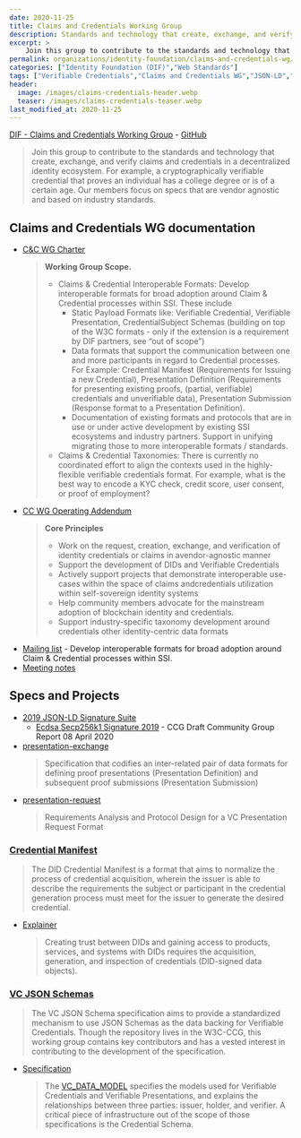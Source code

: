 ```yaml
---
date: 2020-11-25
title: Claims and Credentials Working Group
description: Standards and technology that create, exchange, and verify claims and credentials in a decentralized identity ecosystem. 
excerpt: >
    Join this group to contribute to the standards and technology that create, exchange, and verify claims and credentials in a decentralized identity ecosystem. For example, a cryptographically verifiable credential that proves an individual has a college degree or is of a certain age. Our members focus on specs that are vendor agnostic and based on industry standards.
permalink: organizations/identity-foundation/claims-and-credentials-wg/
categories: ["Identity Foundation (DIF)","Web Standards"]
tags: ["Verifiable Credentials","Claims and Credentials WG","JSON-LD","Credentials Community Group","DIF"]
header:
  image: /images/claims-credentials-header.webp 
  teaser: /images/claims-credentials-teaser.webp
last_modified_at: 2020-11-25
---
```


[DIF - Claims and Credentials Working Group](https://identity.foundation/working-groups/claims-credentials.html) - [GitHub](https://github.com/decentralized-identity/claims-credentials)

> Join this group to contribute to the standards and technology that create, 
exchange, and verify claims and credentials in a decentralized identity 
ecosystem. For example, a cryptographically verifiable credential that 
proves an individual has a college degree or is of a certain age. Our 
members focus on specs that are vendor agnostic and based on industry 
standards.

## Claims and Credentials WG documentation
                                              
* [C&C WG Charter](https://github.com/decentralized-identity/org/blob/master/Org%20documents/WG%20documents/DIF_CC_WG_charter_v1.pdf)
  > **Working Group Scope​.**
  > - Claims & Credential Interoperable Formats: ​Develop interoperable formats for broad adoption around Claim & Credential processes within SSI. These include
  >   - Static Payload Formats like: Verifiable Credential, Verifiable Presentation, CredentialSubject Schemas (building on top of the W3C formats - only if the extension is a requirement by DIF partners, see “out of scope”)
  >   - Data formats that support the communication between one and more participants in regard to Credential processes. For Example: Credential Manifest (Requirements for Issuing a new Credential), Presentation Definition (Requirements for presenting existing proofs, (partial, verifiable) credentials and unverifiable data), Presentation Submission (Response format to a Presentation Definition).
  >   - Documentation of existing formats and protocols that are in use or under active development by existing SSI ecosystems and industry partners. Support in unifying migrating those to more interoperable formats / standards.
  > - Claims & Credential Taxonomies: ​There is currently no coordinated effort to align the contexts used in the highly-flexible verifiable credentials format. For example, what is the best way to encode a KYC check, credit score, user consent, or proof of employment?
* [CC WG Operating Addendum](https://github.com/decentralized-identity/org/blob/master/Org%20documents/WG%20documents/DIF_CC_WG_Operating_Addendum_V1.pdf)
  > **Core Principles**
  > - Work on the request, creation, exchange, and verification of identity credentials or claims in avendor-agnostic manner​
  > - Support the development of DIDs and Verifiable Credentials​
  > - Actively support projects that demonstrate interoperable use-cases within the space of claims andcredentials utilization within self-sovereign identity systems
  > - Help community members advocate for the mainstream adoption of blockchain identity and credentials​.
  > - Support industry-specific taxonomy development around credentials other identity-centric data formats
* [Mailing list](https://dif.groups.io/g/cc-wg) - Develop interoperable formats for broad adoption around Claim & Credential processes within SSI. 
* [Meeting notes](https://www.notion.so/dif/Claims-and-Credentials-d236ac4366d54c76ba85c2f521c003e0)

## Specs and Projects

* [2019 JSON-LD Signature Suite](https://github.com/decentralized-identity/lds-ecdsa-secp256k1-2019.js)
  * [Ecdsa Secp256k1 Signature 2019](https://w3c-ccg.github.io/lds-ecdsa-secp256k1-2019/) - CCG Draft Community Group Report 08 April 2020
* [presentation-exchange](https://github.com/decentralized-identity/presentation-exchange)
  > Specification that codifies an inter-related pair of data formats for defining proof presentations (Presentation Definition) and subsequent proof submissions
 (Presentation Submission)
* [presentation-request](https://github.com/decentralized-identity/presentation-request)
  > Requirements Analysis and Protocol Design for a VC Presentation Request Format

### [Credential Manifest](https://github.com/decentralized-identity/credential-manifest)  

> The DID Credential Manifest is a format that aims to normalize the process of credential acquisition, wherein the issuer is able to describe the requirements the subject or participant in the credential generation process must meet for the issuer to generate the desired credential. 

* [Explainer](https://github.com/decentralized-identity/credential-manifest/blob/master/explainer.md)
  > Creating trust between DIDs and gaining access to products, services, and systems with DIDs requires the acquisition, generation, and inspection of credentials (DID-signed data objects).

### [VC JSON Schemas](https://github.com/w3c-ccg/vc-json-schemas) 

> The VC JSON Schema specification aims to provide a standardized mechanism to use JSON Schemas as the data backing for Verifiable Credentials. Though the repository lives in the W3C-CCG, this working group contains key contributors and has a vested interest in contributing to the development of the specification. 

* [Specification](https://w3c-ccg.github.io/vc-json-schemas/) 
  > The [VC_DATA_MODEL](https://www.w3.org/TR/vc-data-model/) specifies the models used for Verifiable Credentials and Verifiable Presentations, and explains the relationships between three parties: issuer, holder, and verifier. A critical piece of infrastructure out of the scope of those specifications is the Credential Schema. 
